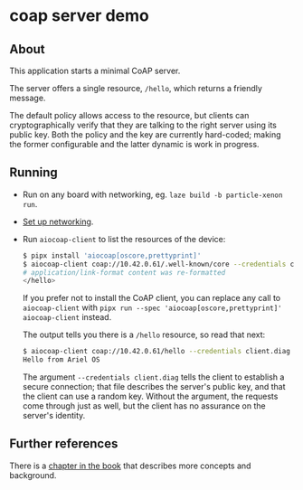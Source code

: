 # coap server demo

## About

This application starts a minimal CoAP server.

The server offers a single resource, `/hello`, which returns a friendly message.

The default policy allows access to the resource,
but clients can cryptographically verify that they are talking to the right server using its public key.
Both the policy and the key are currently hard-coded;
making the former configurable and the latter dynamic is work in progress.

## Running

* Run on any board with networking, eg. `laze build -b particle-xenon run`.
* [Set up networking](../README.md#networking).
* Run `aiocoap-client`
  to list the resources of the device:

  ```sh
  $ pipx install 'aiocoap[oscore,prettyprint]'
  $ aiocoap-client coap://10.42.0.61/.well-known/core --credentials client.diag
  # application/link-format content was re-formatted
  </hello>
  ```

  If you prefer not to install the CoAP client, you can
  replace any call to `aiocoap-client` with `pipx run --spec 'aiocoap[oscore,prettyprint]' aiocoap-client` instead.

  The output tells you there is a `/hello` resource, so read that next:

  ```sh
  $ aiocoap-client coap://10.42.0.61/hello --credentials client.diag
  Hello from Ariel OS
  ```

  The argument `--credentials client.diag` tells the client to establish a secure connection;
  that file describes the server's public key, and that the client can use a random key.
  Without the argument, the requests come through just as well,
  but the client has no assurance on the server's identity.

## Further references

There is a [chapter in the book](https://ariel-os.github.io/ariel-os/dev/docs/book/tooling/coap.html)
that describes more concepts and background.

